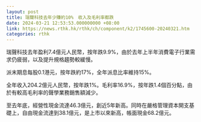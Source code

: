 ```yaml
---
layout: post
title: 瑞聲科技去年少賺約10%　收入及毛利率都跌
date: 2024-03-21 12:53:53.000000000 +08:00
link: https://news.rthk.hk/rthk/ch/component/k2/1745600-20240321.htm
categories: rthk
---
```


瑞聲科技去年盈利7.4億元人民幣，按年跌9.9%，由於去年上半年消費電子行業需求仍疲弱，以及提升規格趨勢較緩慢。

派末期息每股0.1港元，按年跌約17%，全年派息比率維持15%。

全年收入204.2億元人民幣，按年跌1%。毛利率16.9%，按年跌1.4個百分點，由於有較高毛利率的聲學業務銷售額減少。

至去年底，經營性現金流達46.3億元，創近5年新高。同時在嚴格管理資本開支基礎上，自由現金流達到38.1億元，是上市以來新高，帳面現金68.2億元。
